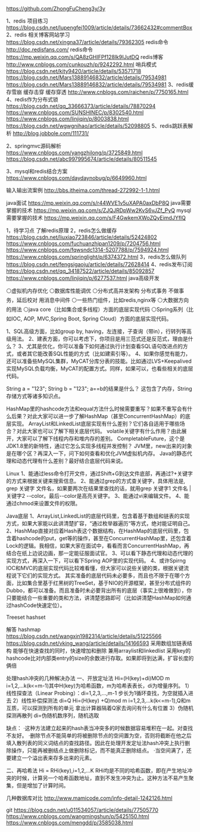 https://github.com/ZhongFuCheng3y/3y

1、redis 项目练习
https://blog.csdn.net/lupengfei1009/article/details/73662432#commentBox
2、redis 相关博客网站学习
https://blog.csdn.net/xingna37/article/details/79362305 redis命令
http://doc.redisfans.com/ redis命令
https://mp.weixin.qq.com/s/QA8zGHIFPf128lk9IJutDQ redis博客
http://www.cnblogs.com/cunkouzh/p/9242292.html 哨兵模式
https://blog.csdn.net/kity9420/article/details/53571718
https://blog.csdn.net/Mars13889146832/article/details/79534981
https://blog.csdn.net/Mars13889146832/article/details/79534981
3、redis缓存雪崩 缓存击穿 缓存穿透
http://www.cnblogs.com/raichen/p/7750165.html
4、redis作为分布式锁
https://blog.csdn.net/qq_33666373/article/details/78870294
https://www.cnblogs.com/SUNSHINEC/p/8302540.html
https://www.cnblogs.com/linjiqin/p/8003838.html
https://blog.csdn.net/wgwgnihao/article/details/52098805
5、redis跳跃表解析
http://blog.jobbole.com/111731/

2、springmvc源码解析
https://www.cnblogs.com/yangzhilong/p/3725849.html
https://blog.csdn.net/abc997995674/article/details/80511545

3、mysql和redis结合方案
https://www.cnblogs.com/daydaynobug/p/6649960.html

输入输出流案例
http://bbs.itheima.com/thread-272992-1-1.html

java面试
https://mp.weixin.qq.com/s/r44WVE1v5uXAPA0axDbP8Q
java需要掌握的技术
https://mp.weixin.qq.com/s/ZJQJRDpWw2KvS6vJZf_PyQ
mysql需要掌握的技术
https://mp.weixin.qq.com/s/F4GwkemXWoZQyEimdJYflQ

1，待学习点 了解redis原理
2，redis怎么做缓存
https://blog.csdn.net/liuxiao723846/article/details/52424802
https://www.cnblogs.com/fuchuanzhipan1209/p/7204756.html
https://www.cnblogs.com/fqwsndc1314-5207788/p/7594924.html
https://www.cnblogs.com/springlight/p/6374372.html
3，redis怎么做队列
https://blog.csdn.net/fengsigaoju/article/details/72628414
4、redis发布订阅
https://blog.csdn.net/qq_34187522/article/details/85092857
https://www.cnblogs.com/linjiqin/p/6277537.html
java高级开发

⚪虚拟机内存优化 
⚪数据库性能调优 
⚪分布式高并发架构 
	分布式事务
	不做事务，延后校对
	用消息中间件
⚪一些热门组件，比如redis,nginx等 
⚪大数据方向的用法 
⚪java core（比如集合或多线程）方面的底层实现代码 
⚪Spring系列（比如IOC, AOP, MVC,Spring Boot, Spring Cloud）方面的底层实现代码。

1、SQL高级方面，比如group by, having，左连接，子查询（带in），行转列等高级用法。
2、建表方面，你可以考虑下，你项目是用三范式还是反范式，理由是什么？
3、尤其是优化，你可以准备下如何通过执行计划查看SQL语句改进点的方式，或者其它能改善SQL性能的方式（比如建索引等）。
4、如果你感觉有能力，还可以准备些MySQL集群，MyCAT分库分表的技能。比如通过LVS+Keepalived实现MySQL负载均衡，MyCAT的配置方式。同样，如果可以，也看些相关的底层代码。

String a = "123"; String b = "123"; a==b的结果是什么？ 这包含了内存，String存储方式等诸多知识点。

HashMap里的hashcode方法和equal方法什么时候需要重写？如果不重写会有什么后果？对此大家可以进一步了解HashMap（甚至ConcurrentHashMap）的底层实现。
ArrayList和LinkedList底层实现有什么差别？它们各自适用于哪些场合？对此大家也可以了解下相关底层代码。
volatile关键字有什么作用？由此展开，大家可以了解下线程内存和堆内存的差别。
CompletableFuture，这个是JDK1.8里的新特性，通过它怎么实现多线程并发控制？
JVM里，new出来的对象是在哪个区？再深入一下，问下如何查看和优化JVM虚拟机内存。
Java的静态代理和动态代理有什么差别？最好结合底层代码来说。

Linux
1、能通过less命令打开文件，通过Shift+G到达文件底部，再通过?+关键字的方式来根据关键来搜索信息。
2、能通过grep的方式查关键字，具体用法是, grep 关键字 文件名，如果要两次在结果里查找的话，就用grep 关键字1 文件名 | 关键字2 --color。最后--color是高亮关键字。
3、能通过vi来编辑文件。
4、能通过chmod来设置文件的权限。

Java底层
1、ArrayList,LinkedList的底层代码里，包含着基于数组和链表的实现方式，如果大家能以此讲清楚扩容，“通过枚举器遍历“等方式，绝对能证明自己。
2、HashMap直接对应着Hash表这个数据结构，在HashMap的底层代码里，包含着hashcode的put，get等的操作，甚至在ConcurrentHashMap里，还包含着Lock的逻辑。我相信，如果大家在面试中，看看而言ConcurrentHashMap，再结合在纸上边说边画，那一定能征服面试官。
3、可以看下静态代理和动态代理的实现方式，再深入一下，可以看下Spring AOP里的实现代码。
4、或许Spirng IOC和MVC的底层实现代码比较难看懂，但大家可以说些关键的类，根据关键流程说下它们的实现方式。 
其实准备的底层代码未必要多，而且也不限于在哪个方面，比如集合里基于红黑树的TreeSet，基于NIO的开源框架，甚至分布式组件的Dubbo，都可以准备。而且准备时未必要背出所有的底层（事实上很难做到），你只要能结合一些重要的类和方法，讲清楚思路即可（比如讲清楚HashMap如何通过hashCode快速定位）。

Treeset hashset

解答 hashmap
https://blog.csdn.net/wangxin1982314/article/details/51225566
https://blog.csdn.net/vking_wang/article/details/14166593
采用数组加链表结构
能够在快速查找的同时，快速增加和删除 兼用arraylist和linkedlist
采用key的hashcode比对内部类entry的size的余数进行存取。如果即将到达满，扩容长度的俩倍

处理hash冲突的几种解决办法
一、开放定址法
Hi=(H(key)+di)MOD m i=1,2,...k(k<=m-1)其中H(key)为哈希函数，m为哈希表表长，di为增量序列。
1）线性探查法（Linear Probing）：di=1,2,3,...,m-1
步长为1循环查找，为空就插入进去
2）线性补偿探测法
di=Q Hi=(H(key) +Q)mod m i=1,2,3,...k(k<=m-1),Q和m互质，可以探测到所有的单元
拿出计算器隔着Q家去询问有什么有位置
3）伪随机探测再散列
di=伪随机数序列，随机选取

缺点：
·这种方法建立起来的hash表当冲突多的时候数据容易堆积在一起。对查找不友好。
·删除节点不能简单的将被删除节点的空间置为空，否则将截断在他之后填入散列表的同义词结点的查找路径。因此在处理开发定址法hash冲突上执行删除操作，只能再被删结点上做删除标记，而不能真正删除结点。
·当空间满了，还要建立一个溢出表来存多出来的元素。

二、再哈希法
Hi = RHi(key),i=1,2,...K
RHi均是不同的哈希函数，即在产生地址冲突的时候，计算另一个哈希函数地址，直到不发生冲突为止。这种方法不易产生聚集，但是增加了计算时间。

几种数据库对比
http://www.mamicode.com/info-detail-1242126.html

git 
https://blog.csdn.net/u011534057/article/details/77505770
https://www.cnblogs.com/wangmingshun/p/5425150.html
https://www.cnblogs.com/mengdd/p/3585038.html